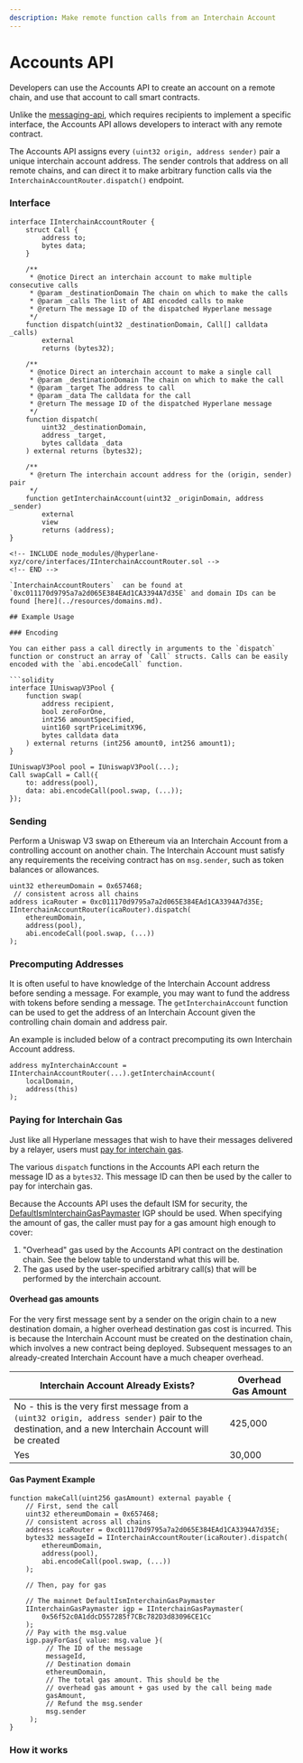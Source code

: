 ```yaml
---
description: Make remote function calls from an Interchain Account
---
```


# Accounts API

Developers can use the Accounts API to create an account on a remote chain, and use that account to call smart contracts.

Unlike the [messaging-api](messaging-api/ "mention"), which requires recipients to implement a specific interface, the Accounts API allows developers to interact with any remote contract.

The Accounts API assigns every `(uint32 origin, address sender)` pair a unique interchain account address. The sender controls that address on all remote chains, and can direct it to make arbitrary function calls via the `InterchainAccountRouter.dispatch()` endpoint.

<!-- INCLUDE diagrams/accounts-simple.md -->
<!-- END -->

### Interface

```solidity
interface IInterchainAccountRouter {
    struct Call {
        address to;
        bytes data;
    }

    /**
     * @notice Direct an interchain account to make multiple consecutive calls
     * @param _destinationDomain The chain on which to make the calls
     * @param _calls The list of ABI encoded calls to make
     * @return The message ID of the dispatched Hyperlane message
     */
    function dispatch(uint32 _destinationDomain, Call[] calldata _calls)
        external
        returns (bytes32);

    /**
     * @notice Direct an interchain account to make a single call
     * @param _destinationDomain The chain on which to make the call
     * @param _target The address to call
     * @param _data The calldata for the call
     * @return The message ID of the dispatched Hyperlane message
     */
    function dispatch(
        uint32 _destinationDomain,
        address _target,
        bytes calldata _data
    ) external returns (bytes32);

    /**
     * @return The interchain account address for the (origin, sender) pair
     */
    function getInterchainAccount(uint32 _originDomain, address _sender)
        external
        view
        returns (address);
}

<!-- INCLUDE node_modules/@hyperlane-xyz/core/interfaces/IInterchainAccountRouter.sol -->
<!-- END -->

`InterchainAccountRouters`  can be found at `0xc011170d9795a7a2d065E384EAd1CA3394A7d35E` and domain IDs can be found [here](../resources/domains.md).

## Example Usage

### Encoding

You can either pass a call directly in arguments to the `dispatch` function or construct an array of `Call` structs. Calls can be easily encoded with the `abi.encodeCall` function.

```solidity
interface IUniswapV3Pool {
    function swap(
        address recipient,
        bool zeroForOne,
        int256 amountSpecified,
        uint160 sqrtPriceLimitX96,
        bytes calldata data
    ) external returns (int256 amount0, int256 amount1);
}

IUniswapV3Pool pool = IUniswapV3Pool(...);
Call swapCall = Call({
    to: address(pool),
    data: abi.encodeCall(pool.swap, (...));
});
```

### Sending

Perform a Uniswap V3 swap on Ethereum via an Interchain Account from a controlling account on another chain. The Interchain Account must satisfy any requirements the receiving contract has on `msg.sender`, such as token balances or allowances.

```solidity
uint32 ethereumDomain = 0x657468;
 // consistent across all chains
address icaRouter = 0xc011170d9795a7a2d065E384EAd1CA3394A7d35E;
IInterchainAccountRouter(icaRouter).dispatch(
    ethereumDomain,
    address(pool),
    abi.encodeCall(pool.swap, (...))
);
```

### Precomputing Addresses

It is often useful to have knowledge of the Interchain Account address before sending a message. For example, you may want to fund the address with tokens before sending a message. The `getInterchainAccount` function can be used to get the address of an Interchain Account given the controlling chain domain and address pair.

An example is included below of a contract precomputing its own Interchain Account address.

```solidity
address myInterchainAccount = IInterchainAccountRouter(...).getInterchainAccount(
    localDomain,
    address(this)
);
```

### Paying for Interchain Gas

Just like all Hyperlane messages that wish to have their messages delivered by a relayer, users must [pay for interchain gas](../build-with-hyperlane/guides/developers/paying-for-interchain-gas/).

The various `dispatch` functions in the Accounts API each return the message ID as a `bytes32`. This message ID can then be used by the caller to pay for interchain gas.

Because the Accounts API uses the default ISM for security, the [DefaultIsmInterchainGasPaymaster](../resources/addresses.md#defaultisminterchaingaspaymaster) IGP should be used. When specifying the amount of gas, the caller must pay for a gas amount high enough to cover:

1. "Overhead" gas used by the Accounts API contract on the destination chain. See the below table to understand what this will be.
2. The gas used by the user-specified arbitrary call(s) that will be performed by the interchain account.

#### Overhead gas amounts

For the very first message sent by a sender on the origin chain to a new destination domain, a higher overhead destination gas cost is incurred. This is because the Interchain Account must be created on the destination chain, which involves a new contract being deployed. Subsequent messages to an already-created Interchain Account have a much cheaper overhead.

| Interchain Account Already Exists?                                                                                                                 | Overhead Gas Amount |
| -------------------------------------------------------------------------------------------------------------------------------------------------- | ------------------- |
| No - this is the very first message from a `(uint32 origin, address sender)` pair to the destination, and a new Interchain Account will be created | 425,000             |
| Yes                                                                                                                                                | 30,000              |

#### Gas Payment Example

```solidity
function makeCall(uint256 gasAmount) external payable {
    // First, send the call
    uint32 ethereumDomain = 0x657468;
    // consistent across all chains
    address icaRouter = 0xc011170d9795a7a2d065E384EAd1CA3394A7d35E;
    bytes32 messageId = IInterchainAccountRouter(icaRouter).dispatch(
        ethereumDomain,
        address(pool),
        abi.encodeCall(pool.swap, (...))
    );

    // Then, pay for gas

    // The mainnet DefaultIsmInterchainGasPaymaster
    IInterchainGasPaymaster igp = IInterchainGasPaymaster(
        0x56f52c0A1ddcD557285f7CBc782D3d83096CE1Cc
    );
    // Pay with the msg.value
    igp.payForGas{ value: msg.value }(
         // The ID of the message
         messageId,
         // Destination domain
         ethereumDomain,
         // The total gas amount. This should be the
         // overhead gas amount + gas used by the call being made
         gasAmount,
         // Refund the msg.sender
         msg.sender
     );
}
```

### How it works

<!-- INCLUDE diagrams/accounts-implementation.md -->
<!-- END -->
